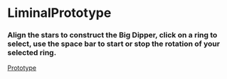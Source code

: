 # LiminalPrototype

### Align the stars to construct the Big Dipper, click on a ring to select, use the space bar to start or stop the rotation of your selected ring.

[Prototype](https://mcdonaldduncan.github.io/LiminalPrototype/WebGL/Builds/index.html)


